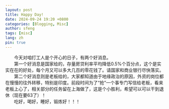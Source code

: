 ```yaml
---
layout: post
title: Happy Day!
date: 2024-09-24 19:20 +0800
categories: [Blogging, Misc]
author: sfeng
tags: [misc]
lang: zh
pin: true
---
```


&emsp;&emsp;今天对咱打工人是个开心的日子，有两个好消息。  
&emsp;&emsp;第一个好消息是国家给的，存量房贷利率平均降低0.5%个百分点，这个是实实在在的好处，每个月又可以多大几百的零花钱了。请国家和商业银行尽快落实。  
&emsp;&emsp;第二个好消息则是老板给的，大家都知道由于地缘政治的原因，外资的岗位都在慢慢的往外转移，特别是印度。前段时间为了“抢”一个事专门写信给老板，看来老板上心了，相关部分的任务留在上海做了，这是个小胜利，希望可以可以干到退休（现在要63了）！  
&emsp;&emsp;吃好，喝好，睡好，锻炼好！！！

